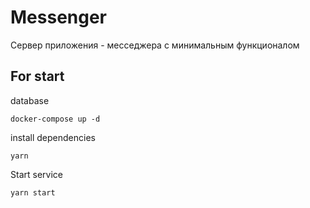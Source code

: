 # Messenger
Сервер приложения - месседжера с минимальным функционалом

## For start 

database 
 
`docker-compose up -d
`

install dependencies

`yarn`

Start service 

`yarn start`
